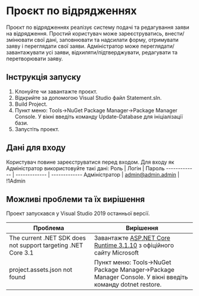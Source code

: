 # Проєкт по відрядженнях

Проєкт по відрядженнях реалізує систему подачі та редагування заяви на відрядження.
Простий користувач може зареєструватись, внести/змінювати свої дані, заповнювати та надсилати форму, отримувати заяву і переглядати свої заяви.
Адміністратор може переглядати/завантажувати усі заяви, відхиляти/підтверджувати, редагувати та перетворювати заяву.

## Інструкція запуску
1. Клонуйте чи завантажте проєкт.
2. Відкрийте за допомогою Visual Studio файл Statement.sln.
3. Build Project.
4. Пункт меню: Tools->NuGet Package Manager->Package Manager Console. У вікні введіть команду Update-Database для ініціалізації бази.
5. Запустіть проект.

## Дані для входу
Користувач повине зареєструватися перед входом.
Для входу як Адміністратор використовуйте такі дані:
Роль  | Логін | Пароль
------------- | ------------- | -------------
Адміністратор | admin@admin.admin | !1Admin


## Можливі проблеми та їх вирішення
Проект запускався у Visual Studio 2019 останньої версії.

Проблема  | Вирішення
------------- | -------------
The current .NET SDK does not support targeting .NET Core 3.1  | Завантажте [ASP.NET Core Runtime 3.1.10](https://dotnet.microsoft.com/download/dotnet-core/3.1 "ASP.NET Core Runtime 3.1.10") з офіційного сайту Microsoft
project.assets.json not found  | Пункт меню: Tools->NuGet Package Manager->Package Manager Console. У вікні введіть команду dotnet restore.

